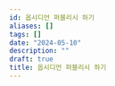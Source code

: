 ```yaml
---
id: 옵시디언 퍼블리시 하기
aliases: []
tags: []
date: "2024-05-10"
description: ""
draft: true
title: 옵시디언 퍼블리시 하기
---
```




